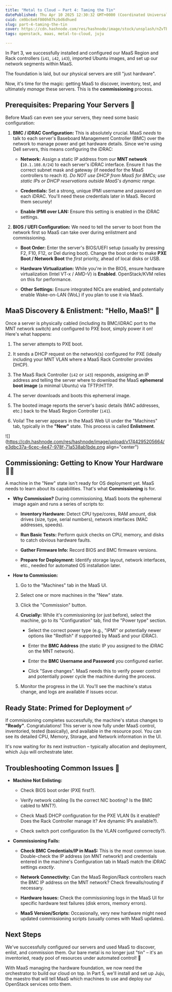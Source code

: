 ```yaml
---
title: "Metal to Cloud – Part 4: Taming the Tin"
datePublished: Thu Apr 10 2025 12:30:32 GMT+0000 (Coordinated Universal Time)
cuid: cm9bc6e6f000h07kzbd6dhued
slug: part-4-taming-the-tin
cover: https://cdn.hashnode.com/res/hashnode/image/stock/unsplash/nZvTEtAc024/upload/79076244d680840a16a71d6eb8e8a26b.jpeg
tags: openstack, maas, metal-to-cloud, juju

---
```


In Part 3, we successfully installed and configured our MaaS Region and Rack controllers (`i41`, `i42`, `i43`), imported Ubuntu images, and set up our network segments within MaaS.

The foundation is laid, but our physical servers are still "just hardware".

Now, it's time for the magic: getting MaaS to discover, inventory, test, and ultimately *manage* these servers. This is the **commissioning** process.

## Prerequisites: Preparing Your Servers 🔧

Before MaaS can even see your servers, they need some basic configuration:

1. **BMC / iDRAC Configuration:** This is absolutely crucial. MaaS *needs* to talk to each server's Baseboard Management Controller (BMC) over the network to manage power and get hardware details. Since we're using Dell servers, this means configuring the iDRAC:
    
    * **Network:** Assign a static IP address from our **MNT network (**`10.1.108.0/24`) to each server's iDRAC interface. Ensure it has the correct subnet mask and gateway (if needed for the MaaS controllers to reach it). *Do NOT use DHCP from MaaS for BMCs; use static IPs or DHCP reservations outside MaaS's dynamic range.*
        
    * **Credentials:** Set a strong, unique IPMI username and password on each iDRAC. You'll need these credentials later in MaaS. Record them securely!
        
    * **Enable IPMI over LAN:** Ensure this setting is enabled in the iDRAC settings.
        
2. **BIOS / UEFI Configuration:** We need to tell the server to boot from the network first so MaaS can take over during enlistment and commissioning.
    
    * **Boot Order:** Enter the server's BIOS/UEFI setup (usually by pressing F2, F10, F12, or Del during boot). Change the boot order to make **PXE Boot / Network Boot** the *first* priority, ahead of local disks or USB.
        
    * **Hardware Virtualization:** While you're in the BIOS, ensure hardware virtualization (Intel VT-x / AMD-V) is **Enabled**. OpenStack/KVM relies on this for performance.
        
    * **Other Settings:** Ensure integrated NICs are enabled, and potentially enable Wake-on-LAN (WoL) if you plan to use it via MaaS.
        

## MaaS Discovery & Enlistment: "Hello, MaaS!" 👋

Once a server is physically cabled (including its BMC/iDRAC port to the MNT network switch) and configured to PXE boot, simply power it on! Here's what happens:

1. The server attempts to PXE boot.
    
2. It sends a DHCP request on the network(s) configured for PXE (ideally including your MNT VLAN where a MaaS Rack Controller provides DHCP).
    
3. The MaaS Rack Controller (`i42` or `i43`) responds, assigning an IP address and telling the server where to download the MaaS **ephemeral boot image** (a minimal Ubuntu) via TFTP/HTTP.
    
4. The server downloads and boots this ephemeral image.
    
5. The booted image reports the server's basic details (MAC addresses, etc.) back to the MaaS Region Controller (`i41`).
    
6. Voila! The server appears in the MaaS Web UI under the "Machines" tab, typically in the **"New"** state. This process is called **Enlistment**.
    

![](https://cdn.hashnode.com/res/hashnode/image/upload/v1744295205664/e3dbc37a-6cec-4e47-978f-71a538ab1bde.png align="center")

## Commissioning: Getting to Know Your Hardware 🕵️‍♀️

A machine in the "New" state isn't ready for OS deployment yet. MaaS needs to learn about its capabilities. That's what **Commissioning** is for.

* **Why Commission?** During commissioning, MaaS boots the ephemeral image again and runs a series of scripts to:
    
    * **Inventory Hardware:** Detect CPU type/cores, RAM amount, disk drives (size, type, serial numbers), network interfaces (MAC addresses, speeds).
        
    * **Run Basic Tests:** Perform quick checks on CPU, memory, and disks to catch obvious hardware faults.
        
    * **Gather Firmware Info:** Record BIOS and BMC firmware versions.
        
    * **Prepare for Deployment:** Identify storage layout, network interfaces, etc., needed for automated OS installation later.
        
* **How to Commission:**
    
    1. Go to the "Machines" tab in the MaaS UI.
        
    2. Select one or more machines in the "New" state.
        
    3. Click the "Commission" button.
        
    4. **Crucially:** While it's commissioning (or just before), select the machine, go to its "Configuration" tab, find the "Power type" section.
        
        * Select the correct power type (e.g., "IPMI" or potentially newer options like "Redfish" if supported by MaaS and your iDRAC).
            
        * Enter the **BMC Address** (the static IP you assigned to the iDRAC on the MNT network).
            
        * Enter the **BMC Username and Password** you configured earlier.
            
        * Click "Save changes". MaaS needs this to verify power control and potentially power cycle the machine during the process.
            
    5. Monitor the progress in the UI. You'll see the machine's status change, and logs are available if issues occur.
        

## Ready State: Primed for Deployment ✅

If commissioning completes successfully, the machine's status changes to **"Ready"**. Congratulations! This server is now fully under MaaS control, inventoried, tested (basically), and available in the resource pool. You can see its detailed CPU, Memory, Storage, and Network information in the UI.

It's now waiting for its next instruction – typically allocation and deployment, which Juju will orchestrate later.

## Troubleshooting Common Issues 🤯

* **Machine Not Enlisting:**
    
    * Check BIOS boot order (PXE first?).
        
    * Verify network cabling (Is the correct NIC booting? Is the BMC cabled to MNT?).
        
    * Check MaaS DHCP configuration for the PXE VLAN (Is it enabled? Does the Rack Controller manage it? Are dynamic IPs available?).
        
    * Check switch port configuration (Is the VLAN configured correctly?).
        
* **Commissioning Fails:**
    
    * **Check BMC Credentials/IP in MaaS:** This is the most common issue. Double-check the IP address (on MNT network!) and credentials entered in the machine's Configuration tab in MaaS match the iDRAC settings *exactly*.
        
    * **Network Connectivity:** Can the MaaS Region/Rack controllers reach the BMC IP address on the MNT network? Check firewalls/routing if necessary.
        
    * **Hardware Issues:** Check the commissioning logs in the MaaS UI for specific hardware test failures (disk errors, memory errors).
        
    * **MaaS Version/Scripts:** Occasionally, very new hardware might need updated commissioning scripts (usually comes with MaaS updates).
        

## Next Steps

We've successfully configured our servers and used MaaS to discover, enlist, and commission them. Our bare metal is no longer just "tin" – it's an inventoried, ready pool of resources under automated control! 🎉

With MaaS managing the hardware foundation, we now need the orchestrator to build our cloud on top. In Part 5, we'll install and set up Juju, the maestro that will tell MaaS which machines to use and deploy our OpenStack services onto them.